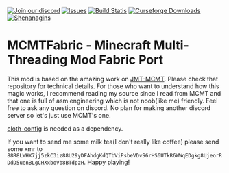 [![Join our discord](https://img.shields.io/discord/749993549004800081?style=for-the-badge)](https://discord.gg/ZuYgPFURkf)
[![Issues](https://img.shields.io/github/issues/himekifee/MCMTFabric?style=for-the-badge)](https://github.com/himekifee/MCMTFabric/issues)
[![Build Statis](https://img.shields.io/github/workflow/status/himekifee/MCMTFabric/Java%20CI%20with%20Gradle?style=for-the-badge)](https://github.com/himekifee/MCMTFabric/actions/workflows/gradle.yml)
[![Curseforge Downloads](https://img.shields.io/badge/dynamic/json?label=Curse%20Downloads&query=downloads.total&url=https%3A%2F%2Fapi.cfwidget.com%2Fminecraft%2Fmc-mods%2Fmcmtfabric&style=for-the-badge)](https://www.curseforge.com/minecraft/mc-mods/mcmtfabric)
[![Shenanagins](https://forthebadge.com/images/badges/powered-by-black-magic.svg)](https://www.youtube.com/watch?v=dQw4w9WgXcQ)
# MCMTFabric - Minecraft Multi-Threading Mod Fabric Port
This mod is based on the amazing work on [JMT-MCMT](https://github.com/jediminer543/JMT-MCMT). Please check that repository for technical details. For those who want to understand how this magic works, I recommend reading my source since I read from MCMT and that one is full of asm engineering which is not noob(like me) friendly. Feel free to ask any question on discord. No plan for making another discord server so let's just use MCMT's one. 

[cloth-config](https://www.curseforge.com/minecraft/mc-mods/cloth-config) is needed as a dependency.

If you want to send me some milk tea(I don't really like coffee) please send some xmr to `88R8LWHX7jj5zkC3iz88U29yDFAhdgKdQTbViPsbeVDvS6rHS6UTkR6WWqEDgkg8UjeorRDdD5uenBLgCHXxboVb8BTdpzH`. Happy playing! 

